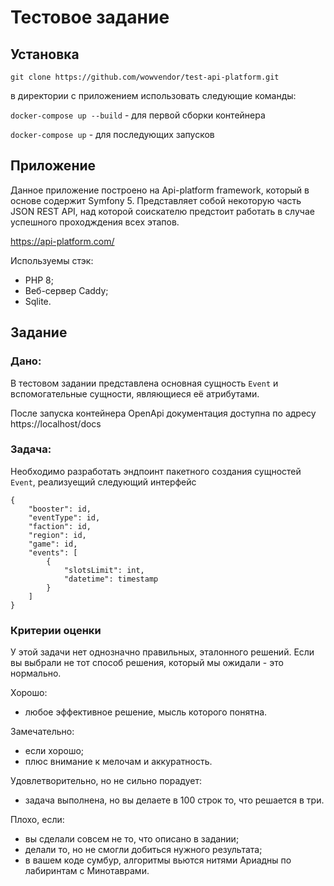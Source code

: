 # Тестовое задание

## Установка

`git clone https://github.com/wowvendor/test-api-platform.git`

в директории с приложением использовать следующие команды:

`docker-compose up --build` - для первой сборки контейнера

`docker-compose up` - для последующих запусков

## Приложение
Данное приложение построено на Api-platform framework, который в основе содержит Symfony 5. 
Представляет собой некоторую часть JSON REST API, над которой соискателю предстоит работать в случае 
успешного проходждения всех этапов.

https://api-platform.com/

Используемы стэк:
* PHP 8;
* Веб-сервер Caddy;
* Sqlite.

## Задание

### Дано:

В тестовом задании представлена основная сущность `Event` и вспомогательные сущности, являющиеся её атрибутами.

После запуска контейнера OpenApi документация доступна по адресу https://localhost/docs

### Задача:
 
Необходимо разработать эндпоинт пакетного создания сущностей `Event`, реализуещий следующий интерфейс

```
{
    "booster": id,
    "eventType": id,
    "faction": id,
    "region": id,
    "game": id,
    "events": [
        {
            "slotsLimit": int,
            "datetime": timestamp
        }
    ]
}
```

### Критерии оценки

У этой задачи нет однозначно правильных, эталонного решений. Если вы выбрали не тот способ решения, 
который мы ожидали - это нормально.

Хорошо:
* любое эффективное решение, мысль которого понятна.

Замечательно:
* если хорошо;
* плюс внимание к мелочам и аккуратность.

Удовлетворительно, но не сильно порадует:

* задача выполнена, но вы делаете в 100 строк то, что решается в три.

Плохо, если:

* вы сделали совсем не то, что описано в задании;
* делали то, но не смогли добиться нужного результата;
* в вашем коде сумбур, алгоритмы вьются нитями Ариадны по лабиринтам с Минотаврами.
